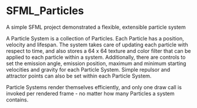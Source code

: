 # SFML_Particles
A simple SFML project demonstrated a flexible, extensible particle system

A Particle System is a collection of Particles. Each Particle has a position, velocity and lifespan. The system takes care of updating each particle with respect to time, and also stores a 64 x 64 texture and color filter that can be applied to each particle within a system. Additionally, there are controls to set the emission angle, emission position, maximum and minimum starting velocities and gravity for each Particle System. Simple repulsor and attractor points can also be set within each Particle System.

Particle Systems render themselves efficiently, and only one draw call is invoked per rendered frame - no matter how many Particles a system contains.
